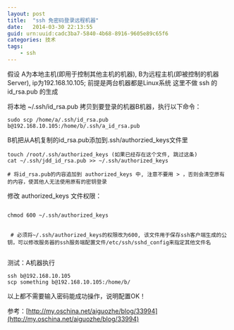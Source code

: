 ```yaml
---
layout: post
title:  "ssh 免密码登录远程机器"
date:   2014-03-30 22:13:55
guid: urn:uuid:cadc3ba7-5840-4b68-8916-9605e89c65f6
categories: 技术
tags:
    - ssh
---
```





假设 A为本地主机(即用于控制其他主机的机器), B为远程主机(即被控制的机器Server), ip为192.168.10.105; 前提是两台机器都是Linux系统
这里不做 ssh 的 id_rsa.pub 的生成

将本地 ~/.ssh/id_rsa.pub 拷贝到要登录的机器B机器，执行以下命令：

```
sudo scp /home/a/.ssh/id_rsa.pub b@192.168.10.105:/home/b/.ssh/a_id_rsa.pub

```
B机把从A机复制的id_rsa.pub添加到.ssh/authorzied_keys文件里

```
touch /root/.ssh/authorized_keys (如果已经存在这个文件, 跳过这条)
cat ~/.ssh/jdd_id_rsa.pub >> ~/.ssh/authorized_keys

# 将id_rsa.pub的内容追加到 authorized_keys 中, 注意不要用 > ，否则会清空原有的内容，使其他人无法使用原有的密钥登录

```
修改 authorized_keys 文件权限：

```

chmod 600 ~/.ssh/authorized_keys


 # 必须将~/.ssh/authorized_keys的权限改为600, 该文件用于保存ssh客户端生成的公钥，可以修改服务器的ssh服务端配置文件/etc/ssh/sshd_config来指定其他文件名


```
测试：A机器执行

```
ssh b@192.168.10.105
scp something b@192.168.10.105:/home/b/

```
以上都不需要输入密码能成功操作，说明配置OK！

参考：[http://my.oschina.net/aiguozhe/blog/33994](http://my.oschina.net/aiguozhe/blog/33994)